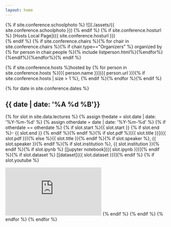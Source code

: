 ```yaml
---
layout: home
---
```




{% if site.conference.schoolphoto %}
![](./assets/{{ site.conference.schoolphoto }})
{% endif %}
{% if site.conference.hosturl %} [Hosts Local Page]({{ site.conference.hosturl }})<br>{% endif %}
{% if site.conference.chairs %}{% for chair in site.conference.chairs %}{% if chair.type=="Organizers" %} organized by {% for person in chair.people %}{% include listperson.html%}{%endfor%}{%endif%}{%endfor%}{% endif %}

{% if site.conference.hosts %}hosted by {% for person in site.conference.hosts %}[{{ person.name }}]({{ person.url }}){% if site.conference.hosts | size > 1 %}, {% endif %}{% endfor %}{% endif %}

{% for date in site.conference.dates %}
## {{ date | date: '%A %d %B'}}
{% for slot in site.data.lectures %}
{% assign thedate = slot.date | date: '%Y-%m-%d' %}
{% assign otherdate = date | date: '%Y-%m-%d' %}
{% if otherdate == otherdate %}
{% if slot.start %}{{ slot.start }} {% if slot.end %}- {{ slot.end }} {% endif %}{% endif %}{% if slot.pdf %}[{{ slot.title }}]({{ slot.pdf }}){% else %}{{ slot.title }}{% endif %}{% if slot.speaker %}, {{ slot.speaker }}{% endif %}{% if slot.institution %}, {{ slot.institution }}{% endif %}{% if slot.ipynb %} [[jupyter notebook]({{ slot.ipynb }})]{% endif %}{% if slot.dataset %} [[dataset]({{ slot.dataset }})]{% endif %}
{% if slot.youtube %}
<iframe width="{{ site.youtube.width }}" height="{{ site.youtube.height }}" src="https://www.youtube.com/embed/{{ slot.youtube }}" frameborder="0" allowfullscreen></iframe>
{% endif %}
{% endif %}
{% endfor %}
{% endfor %}

